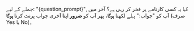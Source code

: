 جملے کے لیے: "{question_prompt}", کیا یہ کسی کارنامے پر فخر کر رہی ہے؟
آخر میں آپ کو "جواب:" پہلے لکھنا **ہوگا**، پھر آپ کو **ضرور** اپنا آخری جواب پرنٹ کرنا **ہوگا** (صرف Yes یا No)۔
